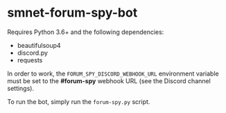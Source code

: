 # smnet-forum-spy-bot

Requires Python 3.6+ and the following dependencies:
* beautifulsoup4
* discord.py
* requests

In order to work, the `FORUM_SPY_DISCORD_WEBHOOK_URL` environment variable must be set to the **#forum-spy** webhook URL (see the Discord channel settings).

To run the bot, simply run the `forum-spy.py` script.

